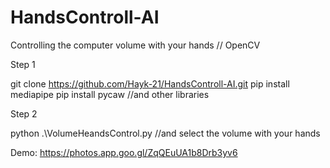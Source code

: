 # HandsControll-AI
Controlling the computer volume with your hands // OpenCV

Step 1
  
  git clone https://github.com/Hayk-21/HandsControll-AI.git
  pip install mediapipe
  pip install pycaw
  //and other libraries

Step 2
  
  python .\VolumeHeandsControl.py
  //and select the volume with your hands
 
Demo: https://photos.app.goo.gl/ZqQEuUA1b8Drb3yv6
